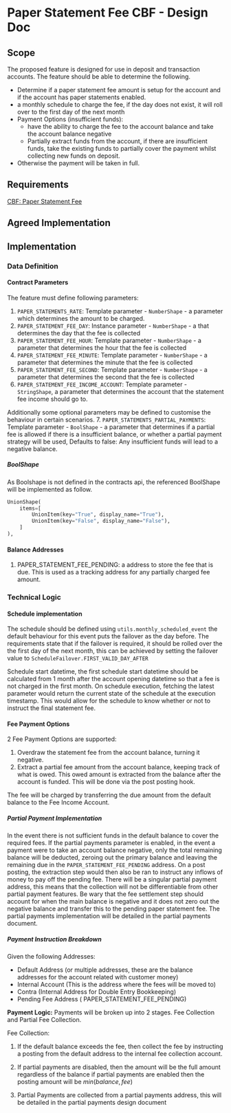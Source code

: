 # Paper Statement Fee CBF - Design Doc

## Scope

The proposed feature is designed for use in deposit and transaction accounts.
The feature should be able to determine the following.

* Determine if a paper statement fee amount is setup for the account and if the account has paper statements enabled.
* a monthly schedule to charge the fee, if the day does not exist, it will roll over to the first day of the next month
* Payment Options (insufficient funds):
  * have the ability to charge the fee to the account balance and take the account balance negative
  * Partially extract funds from the account, if there are insufficient funds, take the existing funds to partially cover the payment whilst collecting new funds on deposit.
* Otherwise the payment will be taken in full.

## Requirements

[CBF: Paper Statement Fee](https://pennyworth.atlassian.net/browse/CPP-1991)

## Agreed Implementation

## Implementation

### Data Definition

#### Contract Parameters

The feature must define following parameters:

1. `PAPER_STATEMENTS_RATE`: Template parameter - `NumberShape` - a parameter which determines the amount to be charged.
2. `PAPER_STATEMENT_FEE_DAY`: Instance parameter - `NumberShape` - a that determines the day that the fee is collected
3. `PAPER_STATEMENT_FEE_HOUR`: Template parameter - `NumberShape` - a parameter that determines the hour that the fee is collected
4. `PAPER_STATEMENT_FEE_MINUTE`: Template parameter - `NumberShape` - a parameter that determines the minute that the fee is collected
5. `PAPER_STATEMENT_FEE_SECOND`: Template parameter - `NumberShape` - a parameter that determines the second that the fee is collected
6. `PAPER_STATEMENT_FEE_INCOME_ACCOUNT`: Template parameter - `StringShape`, a parameter that determines the account that the statement fee income should go to.

Additionally some optional parameters may be defined to customise the behaviour in certain scenarios.
7. `PAPER_STATEMENTS_PARTIAL_PAYMENTS`: Template parameter - `BoolShape` - a parameter that determines if a partial fee is allowed if there is a insufficient balance, or whether a partial payment strategy will be used, Defaults to false: Any insufficient funds will lead to a negative balance.

##### BoolShape

As Boolshape is not defined in the contracts api, the referenced BoolShape will be implemented as follow.

```py
UnionShape(
    items=[
        UnionItem(key="True", display_name="True"),
        UnionItem(key="False", display_name="False"),
    ]
),
```

#### Balance Addresses

1. PAPER_STATEMENT_FEE_PENDING:  a address to store the fee that is due. This is used as a tracking address for any partially charged fee amount.

### Technical Logic

#### Schedule implementation

The schedule should be defined using `utils.monthly_scheduled_event` the default behaviour for this event puts the failover as the day before. The requirements state that if the failover is required, it should be rolled over the the first day of the next month, this can be achieved by setting the failover value to `ScheduleFailover.FIRST_VALID_DAY_AFTER`

Schedule start datetime, the first schedule start datetime should be calculated from 1 month after the account opening datetime so that a fee is not charged in the first month.
On schedule execution, fetching the latest parameter would return the current state of the schedule at the execution timestamp. This would allow for the schedule to know whether or not to instruct the final statement fee.

#### Fee Payment Options

2 Fee Payment Options are supported:

1. Overdraw the statement fee from the account balance, turning it negative.
2. Extract a partial fee amount from the account balance, keeping track of what is owed. This owed amount is extracted from the balance after the account is funded. This will be done via the post posting hook.

The fee will be charged by transferring the due amount from the default balance to the Fee Income Account.

##### Partial Payment Implementation

In the event there is not sufficient funds in the default balance to cover the required fees. If the partial payments parameter is enabled, in the event a payment were to take an account balance negative, only the total remaining balance will be deducted, zeroing out the primary balance and leaving the remaining due in the `PAPER_STATEMENT_FEE_PENDING` address.
On a post posting, the extraction step would then also be ran to instruct any inflows of money to pay off the pending fee.
There will be a singular partial payment address, this means that the collection will not be differentiable from other partial payment features.
Be wary that the fee settlement step should account for when the main balance is negative and it does not zero out the negative balance and transfer this to the pending paper statement fee.
The partial payments implementation will be detailed in the partial payments document.

##### Payment Instruction Breakdown

Given the following Addresses:

* Default Address (or multiple addresses, these are the balance addresses for the account related with customer money)
* Internal Account (This is the address where the fees will be moved to)
* Contra (Internal Address for Double Entry Bookkeeping)
* Pending Fee Address ( PAPER_STATEMENT_FEE_PENDING)

**Payment Logic:**
Payments will be broken up into 2 stages. Fee Collection and Partial Fee Collection.

Fee Collection:

1. If the default balance exceeds the fee, then collect the fee by instructing a posting from the default address to the internal fee collection account.
2. If partial payments are disabled, then the amount will be the full amount regardless of the balance
     if partial payments are enabled then the posting amount will be $min(balance, fee)$

3. Partial Payments are collected from a partial payments address, this will be detailed in the partial payments design document
